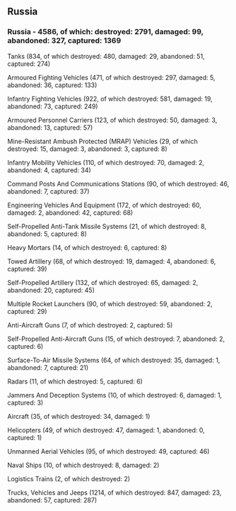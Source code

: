 
 
 ## Russia
 
 ### Russia - 4586, of which: destroyed: 2791, damaged: 99, abandoned: 327, captured: 1369

 

 

 Tanks (834, of which destroyed: 480, damaged: 29, abandoned: 51, captured: 274)

 Armoured Fighting Vehicles (471, of which destroyed: 297, damaged: 5, abandoned: 36, captured: 133)

 Infantry Fighting Vehicles (922, of which destroyed: 581, damaged: 19, abandoned: 73, captured: 249)

 Armoured Personnel Carriers (123, of which destroyed: 50, damaged: 3, abandoned: 13, captured: 57)

 Mine-Resistant Ambush Protected (MRAP) Vehicles (29, of which destroyed: 15, damaged: 3, abandoned: 3, captured: 8)

 Infantry Mobility Vehicles (110, of which destroyed: 70, damaged: 2, abandoned: 4, captured: 34)

 Command Posts And Communications Stations (90, of which destroyed: 46, abandoned: 7, captured: 37)

 Engineering Vehicles And Equipment (172, of which destroyed: 60, damaged: 2, abandoned: 42, captured: 68)

 Self-Propelled Anti-Tank Missile Systems (21, of which destroyed: 8, abandoned: 5, captured: 8)

 Heavy Mortars (14, of which destroyed: 6, captured: 8)

 Towed Artillery (68, of which destroyed: 19, damaged: 4, abandoned: 6, captured: 39)

 Self-Propelled Artillery (132, of which destroyed: 65, damaged: 2, abandoned: 20, captured: 45)

 Multiple Rocket Launchers (90, of which destroyed: 59, abandoned: 2, captured: 29)

 Anti-Aircraft Guns (7, of which destroyed: 2, captured: 5)

 Self-Propelled Anti-Aircraft Guns (15, of which destroyed: 7, abandoned: 2, captured: 6)

 Surface-To-Air Missile Systems (64, of which destroyed: 35, damaged: 1, abandoned: 7, captured: 21)

 Radars (11, of which destroyed: 5, captured: 6)

 Jammers And Deception Systems (10, of which destroyed: 6, damaged: 1, captured: 3)

 Aircraft (35, of which destroyed: 34, damaged: 1)

 Helicopters (49, of which destroyed: 47, damaged: 1, abandoned: 0, captured: 1)

 Unmanned Aerial Vehicles (95, of which destroyed: 49, captured: 46)

 Naval Ships (10, of which destroyed: 8, damaged: 2)

 Logistics Trains (2, of which destroyed: 2)

 Trucks, Vehicles and Jeeps (1214, of which destroyed: 847, damaged: 23, abandoned: 57, captured: 287)


